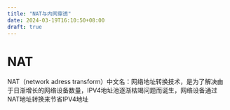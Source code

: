 ```yaml
---
title: "NAT与内网穿透"
date: 2024-03-19T16:10:50+08:00
draft: true
---
```


# NAT
NAT（network adress transform）中文名：网络地址转换技术，是为了解决由于日渐增长的网络设备数量，IPV4地址池逐渐枯竭问题而诞生，网络设备通过NAT地址转换来节省IPV4地址